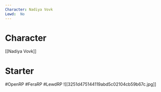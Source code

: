 ```yaml
---
Character: Nadiya Vovk
Lewd:  No
---
```

# Character
[[Nadiya Vovk]]

# Starter


#OpenRP #FeraRP #LewdRP
![[3251d475144119abd5c02104cb59b67c.jpg]]